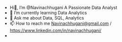 - Hi👋, I’m @Navinachhugani
  A Passionate Data Analyst
- 🌱 I’m currently learning Data Analytics
- 💬 Ask me about Data, SQL, Analytics
- 📫 How to reach me Navinachhugani@gmail.com / https://www.linkedin.com/in/navinachhugani/
- 


<!---
Navinachhugani/Navinachhugani is a ✨ special ✨ repository because its `README.md` (this file) appears on your GitHub profile.
You can click the Preview link to take a look at your changes.
--->
